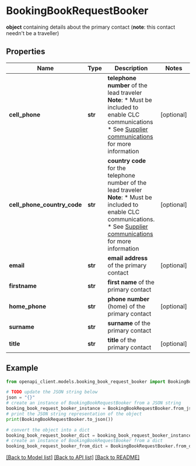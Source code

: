 # BookingBookRequestBooker

**object** containing details about the primary contact (**note**: this contact needn't be a traveller)

## Properties

Name | Type | Description | Notes
------------ | ------------- | ------------- | -------------
**cell_phone** | **str** | **telephone number** of the lead traveler  **Note**:    * Must be included to enable CLC communications   * See [Supplier communications](#section/Merchant-APIs/Supplier-communications) for more information  | [optional] 
**cell_phone_country_code** | **str** | **country code** for the telephone number of the lead traveler  **Note**:     * Must be included to enable CLC communications.    * See [Supplier communications](#section/Merchant-APIs/Supplier-communications) for more information  | [optional] 
**email** | **str** | **email address** of the primary contact | [optional] 
**firstname** | **str** | **first name** of the primary contact  | 
**home_phone** | **str** | **phone number** (home) of the primary contact | [optional] 
**surname** | **str** | **surname** of the primary contact | 
**title** | **str** | **title** of the primary contact | [optional] 

## Example

```python
from openapi_client.models.booking_book_request_booker import BookingBookRequestBooker

# TODO update the JSON string below
json = "{}"
# create an instance of BookingBookRequestBooker from a JSON string
booking_book_request_booker_instance = BookingBookRequestBooker.from_json(json)
# print the JSON string representation of the object
print(BookingBookRequestBooker.to_json())

# convert the object into a dict
booking_book_request_booker_dict = booking_book_request_booker_instance.to_dict()
# create an instance of BookingBookRequestBooker from a dict
booking_book_request_booker_from_dict = BookingBookRequestBooker.from_dict(booking_book_request_booker_dict)
```
[[Back to Model list]](../README.md#documentation-for-models) [[Back to API list]](../README.md#documentation-for-api-endpoints) [[Back to README]](../README.md)


